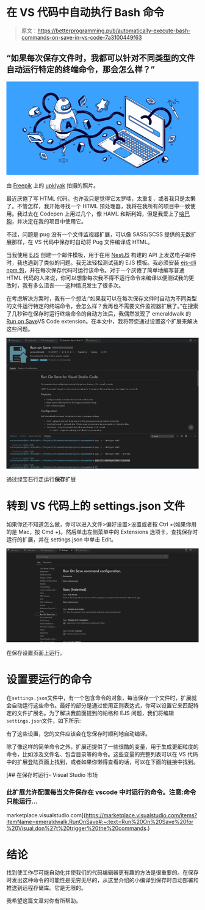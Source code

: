 # 在 VS 代码中自动执行 Bash 命令

> 原文：<https://betterprogramming.pub/automatically-execute-bash-commands-on-save-in-vs-code-7a3100449f63>

## “如果每次保存文件时，我都可以针对不同类型的文件自动运行特定的终端命令，那会怎么样？”

![](img/f8b37c595aba45282fa44bc73b819506.png)

由 [Freepik](https://freepik.com) 上的 [upklyak](https://www.freepik.com/free-vector/marketing-automation-2020-isometric-banner-seo_6993863.htm#query=automatic%20process&position=7) 拍摄的照片。

最近厌倦了写 HTML 代码。也许我只是觉得它太罗嗦，太重复，或者我只是太懒了。不管怎样，我开始寻找一个 HTML 预处理器，我将在我所有的项目中一致使用。我过去在 Codepen 上用过几个，像 HAML 和斯利姆，但是我爱上了[哈巴狗](https://github.com/pugjs/pug)，并决定在我的项目中使用它。

不过，问题是:pug 没有一个文件监视器扩展，可以像 SASS/SCSS 提供的无数扩展那样，在 VS 代码中保存时自动将 Pug 文件编译成 HTML。

当我使用 [EJS](https://ejs.co) 创建一个邮件模板，用于在用 [NestJS](https://nestjs.com/) 构建的 API 上发送电子邮件时，我也遇到了类似的问题。我无法轻松测试我的 EJS 模板。我必须安装 [ejs-cli npm 包](https://www.npmjs.com/package/ejs-cli)，并在每次保存代码时运行该命令。对于一个厌倦了简单地编写普通 HTML 代码的人来说，你可以想象每次我不得不运行命令来编译以便测试我的更改时，我有多么沮丧——这种情况发生了很多次。

在考虑解决方案时，我有一个想法:“如果我可以在每次保存文件时自动为不同类型的文件运行特定的终端命令，会怎么样？我再也不需要文件监视器扩展了。”在搜索了几秒钟在保存时运行终端命令的自动方法后，我偶然发现了 emeraldwalk 的[Run on Save](https://marketplace.visualstudio.com/items?itemName=emeraldwalk.RunOnSave)VS Code extension。在本文中，我将带您通过设置这个扩展来解决这些问题。

![](img/108dc7e0f7f2deb8a20959008a77e9f5.png)

通过绿宝石行走运行**保存**扩展

# 转到 VS 代码上的 settings.json 文件

如果你还不知道怎么做，你可以进入文件>偏好设置>设置或者按 Ctrl +(如果你用的是 Mac，按 Cmd +)。然后单击左侧菜单中的 Extensions 选项卡，查找保存时运行的扩展，并在 settings.json 中单击 Edit。

![](img/71866b86b2fc91ac55b7feee31b6360c.png)

在保存设置页面上运行。

# 设置要运行的命令

在`settings.json`文件中，有一个包含命令的对象，每当保存一个文件时，扩展就会自动运行这些命令。最好的部分是通过使用正则表达式，你可以设置它来匹配特定的文件扩展名。为了解决我前面提到的帕格和 EJS 问题，我们将编辑`settings.json`文件，如下所示:

有了这些设置，您的文件应该会在您保存时顺利地自动编译。

除了像这样的简单命令之外，扩展还提供了一些很酷的变量，用于生成更细粒度的命令，比如涉及文件名、包含目录等的命令。这些变量的完整列表可以在 VS 代码中的扩展登陆页面上找到，或者如果你懒得查看的话，可以在下面的链接中找到。

[](https://marketplace.visualstudio.com/items?itemName=emeraldwalk.RunOnSave#:~:text=Run%20On%20Save%20for%20Visual,don%27t%20trigger%20the%20commands.) [## 在保存时运行- Visual Studio 市场

### 此扩展允许配置每当文件保存在 vscode 中时运行的命令。注意:命令只能运行…

marketplace.visualstudio.com](https://marketplace.visualstudio.com/items?itemName=emeraldwalk.RunOnSave#:~:text=Run%20On%20Save%20for%20Visual,don%27t%20trigger%20the%20commands.) 

# 结论

找到使工作尽可能自动化并使我们的代码编辑器更有趣的方法是很重要的。在保存时发出这种命令的可能性是无穷无尽的，从这里介绍的小编译到保存时自动部署和推送到远程存储库。它是无限的。

我希望这篇文章对你有所帮助。